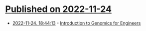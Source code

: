 # [Published on 2022-11-24](index.md)

* [2022-11-24, 18:44:13](https://news.ycombinator.com/item?id=33734846) - [Introduction to Genomics for Engineers](https://learngenomics.dev/)
